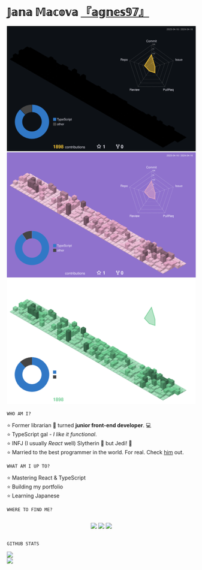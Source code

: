 # 𝕁𝕒𝕟𝕒 𝕄𝕒𝕔𝕠𝕧𝕒 [『𝕒𝕘𝕟𝕖𝕤𝟡𝟟』][github]

<img alt="github profile contributions chart" src="https://raw.githubusercontent.com/agnes97/agnes97/master/profile-3d-contrib/rainbow-readme.svg" />

<img alt="github profile contributions chart" src="https://raw.githubusercontent.com/agnes97/agnes97/master/profile-3d-contrib/portfolio-light-theme.svg" />
<img alt="github profile contributions chart" src="https://raw.githubusercontent.com/agnes97/agnes97/master/profile-3d-contrib/portfolio-dark-theme.svg" />

~~~
WHO AM I?
~~~

⭐ Former librarian 📜 turned **junior front-end developer**. 💻  
⭐ TypeScript gal - *I like it functional*.  
⭐ INFJ (I usually *React* well) Slytherin 🐍 but Jedi! 🥢  
⭐ Married to the best programmer in the world. For real. Check [him](https://github.com/macajind) out. 

~~~
WHAT AM I UP TO?
~~~

⭐ Mastering React & TypeScript  
⭐ Building my portfolio  
⭐ Learning Japanese  

~~~
WHERE TO FIND ME?
~~~

<div style="display: flex; justify-content: center; margin: 0 auto;">

[<img width="30px" src="https://cdn.jsdelivr.net/npm/simple-icons@v3/icons/instagram.svg" />][instagram]
[<img width="30px" src="https://cdn.jsdelivr.net/npm/simple-icons@v3/icons/github.svg" />][github]
[<img width="30px" src="https://cdn.jsdelivr.net/npm/simple-icons@v3/icons/linkedin.svg" />][linkedin]

</div>

~~~
GITHUB STATS
~~~

<img style="display: block; margin: 0 auto;"  src="https://github-readme-stats.vercel.app/api?username=agnes97&show_icons=true&hide_border=true&title_color=ffffff&icon_color=34abeb&text_color=daf7dc&bg_color=151515" />  

<img style="display: block; margin: 0 auto;" src="https://github-readme-stats.vercel.app/api/top-langs/?username=agnes97&layout=compact&show_icons=true&hide_border=true&title_color=ffffff&icon_color=34abeb&text_color=daf7dc&bg_color=151515"/>

[czechitas]: https://www.czechitas.cz/ 'Czechitas'
[github]: https://github.com/agnes97 'GitHub'
[instagram]: https://www.instagram.com/agnes.and.life/ 'Instagram'
[linkedin]: https://www.linkedin.com/in/agnes97/ 'LinkedIn'
